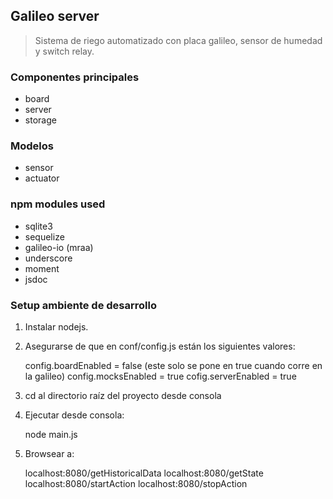 Galileo server
--------------

> Sistema de riego automatizado con placa galileo, sensor de humedad y switch relay.

### Componentes principales
* board
* server
* storage

### Modelos
* sensor
* actuator


### npm modules used
* sqlite3 
* sequelize
* galileo-io (mraa)
* underscore
* moment
* jsdoc


### Setup ambiente de desarrollo


1) Instalar nodejs.

2) Asegurarse de que en conf/config.js están los siguientes valores:

    config.boardEnabled = false (este solo se pone en true cuando corre en la galileo)
    config.mocksEnabled = true
    cofig.serverEnabled = true
    
3) cd al directorio raíz del proyecto desde consola

4) Ejecutar desde consola: 

	node main.js

5) Browsear a:


	localhost:8080/getHistoricalData
	localhost:8080/getState
	localhost:8080/startAction
	localhost:8080/stopAction